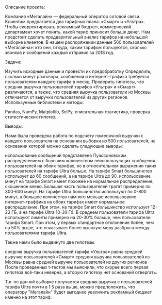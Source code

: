 Описание проекта:

Компания «Мегалайн» — федеральный оператор сотовой связи. Клиентам предлагается два тарифных плана: «Смарт» и «Ультра». Чтобы скорректировать рекламный бюджет, коммерческий департамент хочет понять, какой тариф приносит больше денег. Нам предстоит сделать предварительный анализ тарифов на небольшой выборке клиентов. В нашем распоряжении данные 500 пользователей «Мегалайна»: кто они, откуда, каким тарифом пользуются, сколько звонков и сообщений каждый отправил за 2018 год.

Задачи:

Изучить исходные данные и провести их предобработку
Определить, сколько минут разговора, сообщений и интернет-трафика требуется пользователям каждого тарифа в месяц.
Проверить гипотезы, что средняя выручка пользователей тарифов «Ультра» и «Смарт» различаются, а также, что средняя выручка пользователи из Москвы отличается от выручки пользователей из других регионов.
Используемые библиотеки и методы:

Pandas, NumPy, Matplotlib, SciPy, описательная статистика, проверка статистических гипотез.

Выводы:

Нами была проведена работа по подсчёту помесячной выручки с каждого пользователя на основании выборки из 500 пользователей, на основании которой можно сделать следующие выводы:

использование сообщений представлено Пуассоновским распределением с большим количеством неиспользующих сообщения пользователей на обоих тарифах, но в относительном выражении таких пользователей на тарифе Ultra больше. На тарифе Smart большинство использует до 60 сообщений, а на тарифе Ultra до 90.
использование минут на тарифе Smart имеет похожее на нормальное распределение, скошенное влево. Большая часть пользователей тратят примерно по 300-600 минут. На тарифе Ultra большинство используют по 0-800 минут, а большее количество намного меньше
использование интернет-траффика на обоих тарифах имеет нормальное распределение. При этом, на тарифе Smart большинство использует 12-23 ГБ, а на тарифе Ultra 10-30 Гб.
В среднем пользователи тарифа Ultra используют лимиты примерно на 20-30% больше, чем пользователи тарифа Smart. При этом, у первых стандартное отклонение более, чем на 50% выше, что показывает более высокую меру разброса между пользователями тарифа Ultra.

Также нами было выдвинуто две гипотезы:

средняя выручка пользователей тарифа «Ультра» равна средней выручке пользователей «Смарт»
средняя выручка пользователей из Москвы равна средней выручке пользователей из других регионов
После проведенных t-тестов мы выяснили, что скорее всего первая гипотеза всё-таки неверна, а вторую гипотезу нет оснований отвергать.

Т.к. по данной выборке получается средняя выручка с пользователей тарифа Ultra почти в 1.5 раза выше, можно предположить, что оператору "Мегалайн" будет выгоднее увеличить рекламный бюджет именно на этот тариф.
